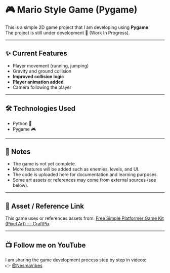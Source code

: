 # 🎮 Mario Style Game (Pygame)

This is a simple 2D game project that I am developing using **Pygame**.  
The project is still under development 🚧 (Work In Progress).

---

## ✨ Current Features
- Player movement (running, jumping)  
- Gravity and ground collision  
- **Improved collision logic**  
- **Player animation added**  
- Camera following the player  

---

## 🛠️ Technologies Used
- Python 🐍  
- Pygame 🎮  

---

## 📌 Notes
- The game is not yet complete.  
- More features will be added such as enemies, levels, and UI.  
- The code is uploaded here for documentation and learning purposes.  
- Some art assets or references may come from external sources (see below).

---

## 🎨 Asset / Reference Link
This game uses or references assets from:
[Free Simple Platformer Game Kit (Pixel Art) — CraftPix](https://craftpix.net/freebies/free-simple-platformer-game-kit-pixel-art/)

---

## 📺 Follow me on YouTube
I am sharing the game development process step by step in videos:  
👉 [@NesmaVibes](https://www.youtube.com/@NesmaVibes)
